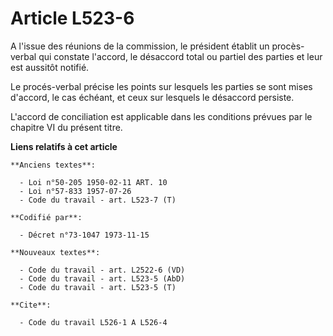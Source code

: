 # Article L523-6

A l'issue des réunions de la commission, le président établit un procès-verbal qui constate l'accord, le désaccord total ou
partiel des parties et leur est aussitôt notifié.

Le procés-verbal précise les points sur lesquels les parties se sont mises d'accord, le cas échéant, et ceux sur lesquels le
désaccord persiste.

L'accord de conciliation est applicable dans les conditions prévues par le chapitre VI du présent titre.

**Liens relatifs à cet article**

	**Anciens textes**:

	  - Loi n°50-205 1950-02-11 ART. 10
	  - Loi n°57-833 1957-07-26
	  - Code du travail - art. L523-7 (T)

	**Codifié par**:

	  - Décret n°73-1047 1973-11-15

	**Nouveaux textes**:

	  - Code du travail - art. L2522-6 (VD)
	  - Code du travail - art. L523-5 (AbD)
	  - Code du travail - art. L523-5 (T)

	**Cite**:

	  - Code du travail L526-1 A L526-4
